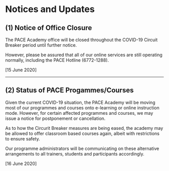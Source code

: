 # Notices and Updates

## (1) Notice of Office Closure

The PACE Academy office will be closed throughout the COVID-19 Circuit Breaker period until further notice.

However, please be assured that all of our online services are still operating normally, including the PACE Hotline (6772-1288).

[15 June 2020]

----------------------

## (2) Status of PACE Progammes/Courses

Given the current COVID-19 situation, the PACE Academy will be moving most of our programmes and courses onto e-learning or online instruction mode. However, for certain affected programmes and courses, we may issue a notice for postponement or cancellation.

As to how the Circurit Breaker measures are being eased, the academy may be allowed to offer classroom based courses again, albeit with restrictions to ensure safety.

Our programme administrators will be communicating on these alternative arrangements to all trainers, students and participants accordingly.

[16 June 2020]
